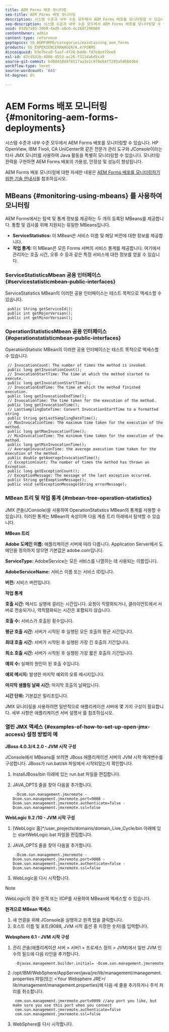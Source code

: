 ```yaml
---
title: AEM Forms 배포 모니터링
seo-title: AEM Forms 배포 모니터링
description: 시스템 수준과 내부 수준 모두에서 AEM Forms 배포를 모니터링할 수 있습니다. 이 문서에서 AEM Forms 배포 모니터링에 대해 자세히 알아보십시오.
seo-description: 시스템 수준과 내부 수준 모두에서 AEM Forms 배포를 모니터링할 수 있습니다. 이 문서에서 AEM Forms 배포 모니터링에 대해 자세히 알아보십시오.
uuid: 032b7a93-3069-4ad5-a8c6-4c160f290669
contentOwner: admin
content-type: reference
geptopics: SG_AEMFORMS/categories/maintaining_aem_forms
products: SG_EXPERIENCEMANAGER/6.4/FORMS
discoiquuid: b3e7bca0-5aaf-4f28-bddb-fd7e8ed72ee8
exl-id: d2cd532b-4086-4553-ac26-f311da6d5ca9
source-git-commit: bd94d3949f0117aa3e1c9f0e84f7293a5d6b03b4
workflow-type: tm+mt
source-wordcount: '643'
ht-degree: 0%

---
```


# AEM Forms 배포 모니터링 {#monitoring-aem-forms-deployments}

시스템 수준과 내부 수준 모두에서 AEM Forms 배포를 모니터링할 수 있습니다. HP OpenView, IBM Tivoli, CA UniCenter와 같은 전문가 관리 도구와 *JConsole*&#x200B;이라는 타사 JMX 모니터를 사용하여 Java 활동을 특별히 모니터링할 수 있습니다. 모니터링 전략을 구현하면 AEM Forms 배포의 가용성, 안정성 및 성능이 향상됩니다.

AEM Forms 배포 모니터링에 대한 자세한 내용은 [AEM Forms 배포를 모니터링하기 위한 기술 안내서](https://www.adobe.com/devnet/livecycle/pdfs/lc_monitoring_wp_ue.pdf)를 참조하십시오.

## MBeans {#monitoring-using-mbeans} 를 사용하여 모니터링

AEM Forms에서는 탐색 및 통계 정보를 제공하는 두 개의 등록된 MBeans를 제공합니다. 통합 및 검사를 위해 지원되는 유일한 MBeans입니다.

* **ServiceStatistics:**  이 MBean은 서비스 이름 및 해당 버전에 대한 정보를 제공합니다.
* **작업 통계:** 이 MBean은 모든 Forms 서버의 서비스 통계를 제공합니다. 여기에서 관리자는 호출 시간, 오류 수 등과 같은 특정 서비스에 대한 정보를 얻을 수 있습니다.

### ServiceStatisticsMbean 공용 인터페이스 {#servicestatisticmbean-public-interfaces}

ServiceStatistics MBean의 이러한 공용 인터페이스는 테스트 목적으로 액세스할 수 있습니다.

```as3
 public String getServiceId();  
 public int getMajorVersion();  
 public int getMinorVersion();
```

### OperationStatisticsMbean 공용 인터페이스 {#operationstatisticmbean-public-interfaces}

OperationStatistic MBean의 이러한 공용 인터페이스는 테스트 목적으로 액세스할 수 있습니다.

```as3
 // InvocationCount: The number of times the method is invoked.  
 public long getInvocationCount();  
 // InvocationStartTime: The time at which the method started to execute.  
 public long getInvocationStartTime();  
 // InvocationEndTime: The time at which the method finished execution.  
 public long getInvocationEndTime();  
 // InvocationTime: The time taken for the execution of the method.  
 public long getInvocationTime();  
 // LastSamplingDateTime: Convert InvocationStartTime to a formatted string  
 public String getLastSamplingDateTime();  
 // MaxInvocationTime: The maximum time taken for the execution of the method.  
 public long getMaxInvocationTime();  
 // MinInvocationTime: The minimum time taken for the execution of the method.  
 public long getMinInvocationTime();  
 // AverageInvocationTime: the averege execution time taken for the execution of the method.  
 public double getAverageInvocationTime();  
 // ExceptionCount: The number of times the method has thrown an Exception.  
 public long getExceptionCount();  
 // ExceptionMessage: The message of the last exception occurred.  
 public String getExeptionMessage();  
 public void setExceptionMessage(String errorMessage);
```

### MBean 트리 및 작업 통계 {#mbean-tree-operation-statistics}

JMX 콘솔(JConsole)을 사용하여 OperationStatistics MBean의 통계를 사용할 수 있습니다. 이러한 통계는 MBean의 속성이며 다음 계층 트리 아래에서 탐색할 수 있습니다.

**MBean 트리**

**Adobe 도메인 이름:** 애플리케이션 서버에 따라 다릅니다. Application Server에서 도메인을 정의하지 않으면 기본값은 adobe.com입니다.

**ServiceType:** AdobeService는 모든 서비스를 나열하는 데 사용되는 이름입니다.

**AdobeServiceName:**  서비스 이름 또는 서비스 ID입니다.

**버전:** 서비스 버전입니다.

**작업 통계**

**호출 시간:**  메서드 실행에 걸리는 시간입니다. 요청이 직렬화되거나, 클라이언트에서 서버로 전송되거나, 역직렬화되는 시간은 포함되지 않습니다.

**호출 수:** 서비스가 호출된 횟수입니다.

**평균 호출 시간:**  서버가 시작된 후 실행된 모든 호출의 평균 시간입니다.

**최대 호출 시간:**  서버가 시작된 후 실행된 가장 긴 호출의 기간입니다.

**최소 호출 시간:**  서버가 시작된 후 실행된 가장 짧은 호출의 기간입니다.

**예외 수:** 실패의 원인이 된 호출 수입니다.

**예외 메시지:**  발생한 마지막 예외의 오류 메시지입니다.

**마지막 샘플링 날짜 시간:**  마지막 호출의 날짜입니다.

**시간 단위:** 기본값은 밀리초입니다.

JMX 모니터링을 사용하려면 일반적으로 애플리케이션 서버에 몇 가지 구성이 필요합니다. 세부 사항은 애플리케이션 서버 설명서 를 참조하십시오.

### 열린 JMX 액세스 {#examples-of-how-to-set-up-open-jmx-access} 설정 방법의 예

**JBoss 4.0.3/4.2.0 - JVM 시작 구성**

JConsole에서 MBeans를 보려면 JBoss 애플리케이션 서버의 JVM 시작 매개변수를 구성합니다. JBoss가 run.bat/sh 파일에서 시작되었는지 확인합니다.

1. InstallJBoss/bin 아래에 있는 run.bat 파일을 편집합니다.
1. JAVA_OPTS 줄을 찾아 다음을 추가합니다.

   ```as3
    -Dcom.sun.management.jmxremote -Dcom.sun.management.jmxremote.port=9088 -Dcom.sun.management.jmxremote.authenticate=false -Dcom.sun.management.jmxremote.ssl=false
   ```

**WebLogic 9.2 /10 - JVM 시작 구성**

1. [WebLogic 홈]*/user_projects/domains/domain_Live_Cycle/bin 아래에 있는 startWebLogic.bat 파일을 편집합니다.
1. JAVA_OPTS 줄을 찾아 다음을 추가합니다.

   ```as3
    -Dcom.sun.management.jmxremote -Dcom.sun.management.jmxremote.port=9088 -Dcom.sun.management.jmxremote.authenticate=false -Dcom.sun.management.jmxremote.ssl=false
   ```

1. WebLogic을 다시 시작합니다.

>[!NOTE]
>
>WebLogic의 경우 원격 또는 IIOP를 사용하여 MBean에 액세스할 수 있습니다.

**원격으로 MBean 액세스**

1. 새 연결을 위해 JConsole을 실행하고 원격 탭을 클릭합니다.
1. 호스트 이름 및 포트(9088, JVM 시작 옵션 중 지정한 숫자)를 입력합니다.

**Websphere 6.1 - JVM 시작 구성**

1. 관리 콘솔(애플리케이션 서버 > 서버1 > 프로세스 정의 > JVM)에서 일반 JVM 인수의 필드에 다음 라인을 추가합니다.

   ```as3
    -Djavax.management.builder.initial= -Dcom.sun.management.jmxremote
   ```

1. /opt/IBM/WebSphere/AppServer/java/jre/lib/management/management.properties 파일(또는 &lt;Your Websphere JRE>/ lib/management/management.properties)에 다음 세 줄을 추가하거나 주석 처리를 취소합니다.

   ```as3
    com.sun.management.jmxremote.port=9999 //any port you like, but make sure you use this port when you connect  
    com.sun.management.jmxremote.authenticate=false  
    com.sun.management.jmxremote.ssl=false
   ```

1. WebSphere를 다시 시작합니다.
